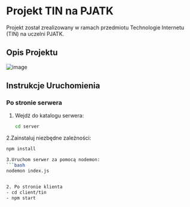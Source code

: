 # Projekt TIN na PJATK

Projekt został zrealizowany w ramach przedmiotu Technologie Internetu (TIN) na uczelni PJATK.

## Opis Projektu

![image](https://github.com/DucMajek/TIN/assets/97256581/abb85284-4562-42dd-8e21-3ff1392c5b4d)


## Instrukcje Uruchomienia

### Po stronie serwera

1. Wejdź do katalogu serwera:
   ```bash
   cd server
2.Zainstaluj niezbędne zależności:
   ```bash
   npm install

3.Uruchom serwer za pomocą nodemon:
   ```bash
   nodemon index.js

  
2. Po stronie klienta
   - cd client/tin
   - npm start


